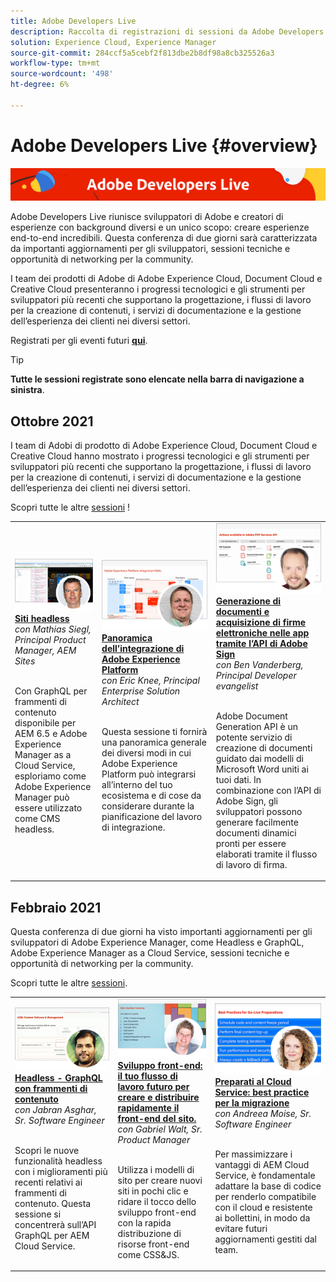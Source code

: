 ```yaml
---
title: Adobe Developers Live
description: Raccolta di registrazioni di sessioni da Adobe Developers Live
solution: Experience Cloud, Experience Manager
source-git-commit: 284ccf5a5cebf2f813dbe2b8df98a8cb325526a3
workflow-type: tm+mt
source-wordcount: '498'
ht-degree: 6%

---
```


# Adobe Developers Live {#overview}

<img alt="Adobe Developers Live" src="assets/adl.png" />

Adobe Developers Live riunisce sviluppatori di Adobe e creatori di esperienze con background diversi e un unico scopo: creare esperienze end-to-end incredibili. Questa conferenza di due giorni sarà caratterizzata da importanti aggiornamenti per gli sviluppatori, sessioni tecniche e opportunità di networking per la community.

I team dei prodotti di Adobe di Adobe Experience Cloud, Document Cloud e Creative Cloud presenteranno i progressi tecnologici e gli strumenti per sviluppatori più recenti che supportano la progettazione, i flussi di lavoro per la creazione di contenuti, i servizi di documentazione e la gestione dell’esperienza dei clienti nei diversi settori.

Registrati per gli eventi futuri **[qui](https://developerevents.adobe.com/)**.

>[!TIP]
>
>**Tutte le sessioni registrate sono elencate nella barra di navigazione a sinistra**.

## Ottobre 2021

I team di Adobi di prodotto di Adobe Experience Cloud, Document Cloud e Creative Cloud hanno mostrato i progressi tecnologici e gli strumenti per sviluppatori più recenti che supportano la progettazione, i flussi di lavoro per la creazione di contenuti, i servizi di documentazione e la gestione dell’esperienza dei clienti nei diversi settori.

Scopri tutte le altre [sessioni](2021/october/overview.md) !

<table>
  <tr>
   <td>
      <a href="2021/october/headless.md">
      <img alt="Siti headless" src="assets/mathias.png"/>
      </a>
      <div>
         <a href="2021/october/headless.md"><strong>Siti headless</strong></a>         
         <br/><em>con Mathias Siegl, Principal Product Manager, AEM Sites</em>
      </div>
      <p>
        <br/>
         Con GraphQL per frammenti di contenuto disponibile per AEM 6.5 e Adobe Experience Manager as a Cloud Service, esploriamo come Adobe Experience Manager può essere utilizzato come CMS headless.
      </p>
     </td>   
     <td>
      <a href="2021/october/aep-integration.md">
      <img alt="Panoramica dell’integrazione di Adobe Experience Platform" src="assets/eric.png"/>
      </a>
      <div>
         <a href="2021/october/aep-integration.md"><strong>Panoramica dell’integrazione di Adobe Experience Platform</strong></a>
         <br/><em>con Eric Knee, Principal Enterprise Solution Architect</em>
      </div>
      <p>
        <br/>
         Questa sessione ti fornirà una panoramica generale dei diversi modi in cui Adobe Experience Platform può integrarsi all’interno del tuo ecosistema e di cose da considerare durante la pianificazione del lavoro di integrazione.
      </p>
   </td>
   </td>
     <td>
      <a href="2021/october/pdf-services-api.md">
      <img alt="Generazione di documenti e acquisizione di firme elettroniche nelle app tramite l’API di Adobe Sign" src="assets/ben.png"/>
      </a>
      <div>
         <a href="2021/october/pdf-services-api.md"><strong>Generazione di documenti e acquisizione di firme elettroniche nelle app tramite l’API di Adobe Sign</strong></a>
         <br/><em>con Ben Vanderberg, Principal Developer evangelist</em>
      </div>
      <p>
        <br/>
         Adobe Document Generation API è un potente servizio di creazione di documenti guidato dai modelli di Microsoft Word uniti ai tuoi dati. In combinazione con l’API di Adobe Sign, gli sviluppatori possono generare facilmente documenti dinamici pronti per essere elaborati tramite il flusso di lavoro di firma.
      </p>
   </td> 
  </tr>
</table>

## Febbraio 2021

Questa conferenza di due giorni ha visto importanti aggiornamenti per gli sviluppatori di Adobe Experience Manager, come Headless e GraphQL, Adobe Experience Manager as a Cloud Service, sessioni tecniche e opportunità di networking per la community.

Scopri tutte le altre [sessioni](2021/february/overview.md).

<table>
  <tr>
   <td>
      <a href="2021/february/headless-graphql-content-fragments.md">
      <img alt="Headless - GraphQL con frammenti di contenuto" src="assets/jabran.png"/>
      </a>
      <div>
         <a href="2021/february/headless-graphql-content-fragments.md"><strong>Headless - GraphQL con frammenti di contenuto</strong></a>         
         <br/><em>con Jabran Asghar, Sr. Software Engineer</em>
      </div>
      <p>
        <br/>
         Scopri le nuove funzionalità headless con i miglioramenti più recenti relativi ai frammenti di contenuto. Questa sessione si concentrerà sull’API GraphQL per AEM Cloud Service.
      </p>
     </td>   
     <td>
      <a href="2021/february/rapid-frontend-devlopment.md">
      <img alt="Sviluppo front-end: il tuo flusso di lavoro futuro per creare e distribuire rapidamente il front-end del sito." src="assets/gabriel.png"/>
      </a>
      <div>
         <a href="2021/february/rapid-frontend-devlopment.md"><strong>Sviluppo front-end: il tuo flusso di lavoro futuro per creare e distribuire rapidamente il front-end del sito.</strong></a>
         <br/><em>con Gabriel Walt, Sr. Product Manager</em>
      </div>
      <p>
        <br/>
         Utilizza i modelli di sito per creare nuovi siti in pochi clic e ridare il tocco dello sviluppo front-end con la rapida distribuzione di risorse front-end come CSS&amp;JS.
      </p>
   </td>
   </td>
     <td>
      <a href="2021/february/get-ready-aem-cloud.md">
      <img alt="Preparati al Cloud Service: best practice per la migrazione" src="assets/andreea.png"/>
      </a>
      <div>
         <a href="2021/february/get-ready-aem-cloud.md"><strong>Preparati al Cloud Service: best practice per la migrazione</strong></a>
         <br/><em>con Andreea Moise, Sr. Software Engineer</em>
      </div>
      <p>
        <br/>
         Per massimizzare i vantaggi di AEM Cloud Service, è fondamentale adattare la base di codice per renderlo compatibile con il cloud e resistente ai bollettini, in modo da evitare futuri aggiornamenti gestiti dal team.
      </p>
   </td>
  </tr>
</table>